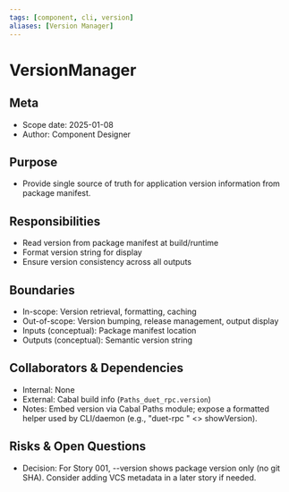 ```yaml
---
tags: [component, cli, version]
aliases: [Version Manager]
---
```


# VersionManager

## Meta
- Scope date: 2025-01-08
- Author: Component Designer

## Purpose
- Provide single source of truth for application version information from package manifest.

## Responsibilities
- Read version from package manifest at build/runtime
- Format version string for display
- Ensure version consistency across all outputs

## Boundaries
- In-scope: Version retrieval, formatting, caching
- Out-of-scope: Version bumping, release management, output display
- Inputs (conceptual): Package manifest location
- Outputs (conceptual): Semantic version string

## Collaborators & Dependencies
- Internal: None
- External: Cabal build info (`Paths_duet_rpc.version`)
- Notes: Embed version via Cabal Paths module; expose a formatted helper used by CLI/daemon (e.g., "duet-rpc " <> showVersion).

## Risks & Open Questions
- Decision: For Story 001, --version shows package version only (no git SHA). Consider adding VCS metadata in a later story if needed.
